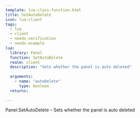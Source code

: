 ```yaml
---
template: lua-class-function.html
title: SetAutoDelete
icon: lua-client
tags:
  - lua
  - client
  - needs-verification
  - needs-example
lua:
  library: Panel
  function: SetAutoDelete
  realm: client
  description: "Sets whether the panel is auto deleted"
  
  arguments:
    - name: "autoDelete"
      type: boolean
  returns:
    
---
```


<div class="lua__search__keywords">
Panel:SetAutoDelete &#x2013; Sets whether the panel is auto deleted
</div>
